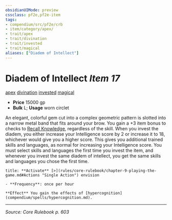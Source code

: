 ```yaml
---
obsidianUIMode: preview
cssclass: pf2e,pf2e-item
tags:
- compendium/src/pf2e/crb
- item/category/apex/
- trait/apex
- trait/divination
- trait/invested
- trait/magical
aliases: ["Diadem of Intellect"]
---
```

# Diadem of Intellect *Item 17*  
[apex](apex.md "Apex Item Trait")  [divination](divination.md "Divination School Trait")  [invested](invested.md "Invested Item Trait")  [magical](magical.md "Magical Item Trait")  

- **Price** 15000 gp
- **Bulk** L; **Usage** worn circlet

An elegant, colorful gem cut into a complex geometric pattern is slotted into a narrow metal band that fits around your brow. You gain a +3 item bonus to checks to [Recall Knowledge](recall-knowledge.md), regardless of the skill. When you invest the diadem, you either increase your Intelligence score by 2 or increase it to 18, whichever would give you a higher score. This gives you additional trained skills and languages, as normal for increasing your Intelligence score. You must select skills and languages the first time you invest the item, and whenever you invest the same diadem of intellect, you get the same skills and languages you chose the first time.

```ad-embed-ability
title: **Activate** [>](rules/core-rulebook/chapter-9-playing-the-game.md#Actions "Single Action") envision

- **Frequency**: once per hour

**Effect** You gain the effects of [hypercognition](compendium/spells/hypercognition.md).
```


---
*Source: Core Rulebook p. 603*